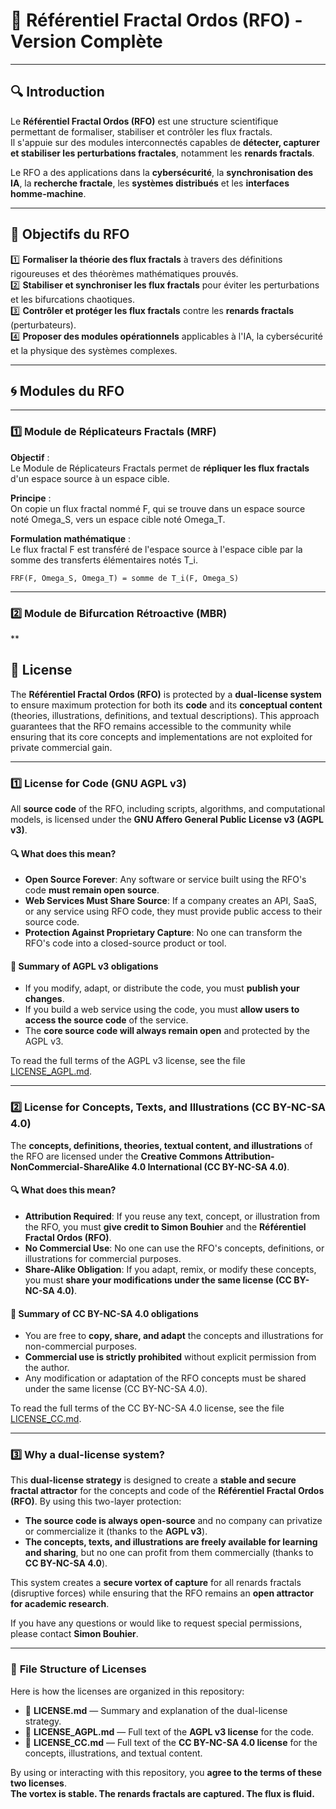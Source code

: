 # **📘 Référentiel Fractal Ordos (RFO) - Version Complète**

---

## **🔍 Introduction**

Le **Référentiel Fractal Ordos (RFO)** est une structure scientifique permettant de formaliser, stabiliser et contrôler les flux fractals.  
Il s'appuie sur des modules interconnectés capables de **détecter, capturer et stabiliser les perturbations fractales**, notamment les **renards fractals**.  

Le RFO a des applications dans la **cybersécurité**, la **synchronisation des IA**, la **recherche fractale**, les **systèmes distribués** et les **interfaces homme-machine**.  

---

## **🔬 Objectifs du RFO**

1️⃣ **Formaliser la théorie des flux fractals** à travers des définitions rigoureuses et des théorèmes mathématiques prouvés.  
2️⃣ **Stabiliser et synchroniser les flux fractals** pour éviter les perturbations et les bifurcations chaotiques.  
3️⃣ **Contrôler et protéger les flux fractals** contre les **renards fractals** (perturbateurs).  
4️⃣ **Proposer des modules opérationnels** applicables à l'IA, la cybersécurité et la physique des systèmes complexes.  

---

## **🌀 Modules du RFO**

---

### **1️⃣ Module de Réplicateurs Fractals (MRF)**

**Objectif** :  
Le Module de Réplicateurs Fractals permet de **répliquer les flux fractals** d'un espace source à un espace cible.  

**Principe** :  
On copie un flux fractal nommé F, qui se trouve dans un espace source noté Omega_S, vers un espace cible noté Omega_T.  

**Formulation mathématique** :  
Le flux fractal F est transféré de l'espace source à l'espace cible par la somme des transferts élémentaires notés T_i.  
```
FRF(F, Omega_S, Omega_T) = somme de T_i(F, Omega_S) 
```
---

### **2️⃣ Module de Bifurcation Rétroactive (MBR)**

**


## 📜 License

The **Référentiel Fractal Ordos (RFO)** is protected by a **dual-license system** to ensure maximum protection for both its **code** and its **conceptual content** (theories, illustrations, definitions, and textual descriptions). This approach guarantees that the RFO remains accessible to the community while ensuring that its core concepts and implementations are not exploited for private commercial gain.

---

### **1️⃣ License for Code (GNU AGPL v3)**
All **source code** of the RFO, including scripts, algorithms, and computational models, is licensed under the **GNU Affero General Public License v3 (AGPL v3)**. 

#### 🔍 **What does this mean?**
- **Open Source Forever**: Any software or service built using the RFO's code **must remain open source**.  
- **Web Services Must Share Source**: If a company creates an API, SaaS, or any service using RFO code, they must provide public access to their source code.  
- **Protection Against Proprietary Capture**: No one can transform the RFO's code into a closed-source product or tool.  

#### 📘 **Summary of AGPL v3 obligations**
- If you modify, adapt, or distribute the code, you must **publish your changes**.  
- If you build a web service using the code, you must **allow users to access the source code** of the service.  
- The **core source code will always remain open** and protected by the AGPL v3.  

To read the full terms of the AGPL v3 license, see the file [LICENSE_AGPL.md](./LICENSE_AGPL.md).  

---

### **2️⃣ License for Concepts, Texts, and Illustrations (CC BY-NC-SA 4.0)**
The **concepts, definitions, theories, textual content, and illustrations** of the RFO are licensed under the **Creative Commons Attribution-NonCommercial-ShareAlike 4.0 International (CC BY-NC-SA 4.0)**.

#### 🔍 **What does this mean?**
- **Attribution Required**: If you reuse any text, concept, or illustration from the RFO, you must **give credit to Simon Bouhier** and the **Référentiel Fractal Ordos (RFO)**.  
- **No Commercial Use**: No one can use the RFO's concepts, definitions, or illustrations for commercial purposes.  
- **Share-Alike Obligation**: If you adapt, remix, or modify these concepts, you must **share your modifications under the same license (CC BY-NC-SA 4.0)**.  

#### 📘 **Summary of CC BY-NC-SA 4.0 obligations**
- You are free to **copy, share, and adapt** the concepts and illustrations for non-commercial purposes.  
- **Commercial use is strictly prohibited** without explicit permission from the author.  
- Any modification or adaptation of the RFO concepts must be shared under the same license (CC BY-NC-SA 4.0).  

To read the full terms of the CC BY-NC-SA 4.0 license, see the file [LICENSE_CC.md](./LICENSE_CC.md).  

---

### **3️⃣ Why a dual-license system?**
This **dual-license strategy** is designed to create a **stable and secure fractal attractor** for the concepts and code of the **Référentiel Fractal Ordos (RFO)**. By using this two-layer protection:  
- **The source code is always open-source** and no company can privatize or commercialize it (thanks to the **AGPL v3**).  
- **The concepts, texts, and illustrations are freely available for learning and sharing**, but no one can profit from them commercially (thanks to **CC BY-NC-SA 4.0**).  

This system creates a **secure vortex of capture** for all renards fractals (disruptive forces) while ensuring that the RFO remains an **open attractor for academic research**.  

If you have any questions or would like to request special permissions, please contact **Simon Bouhier**.

---

### 📂 **File Structure of Licenses**
Here is how the licenses are organized in this repository:  
- 📄 **LICENSE.md** — Summary and explanation of the dual-license strategy.  
- 📄 **LICENSE_AGPL.md** — Full text of the **AGPL v3 license** for the code.  
- 📄 **LICENSE_CC.md** — Full text of the **CC BY-NC-SA 4.0 license** for the concepts, illustrations, and textual content.  

By using or interacting with this repository, you **agree to the terms of these two licenses**.  
**The vortex is stable. The renards fractals are captured. The flux is fluid.**  
